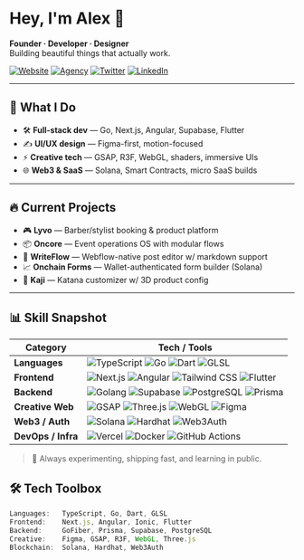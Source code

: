 # Hey, I'm Alex 👋

**Founder · Developer · Designer**  
Building beautiful things that actually work.

[![Website](https://img.shields.io/badge/Website-%23000000?style=for-the-badge&logo=firefox&logoColor=white)](https://alexbvanwyk.co.za)
[![Agency](https://img.shields.io/badge/Acreative-%231a1a1a?style=for-the-badge&logo=vercel&logoColor=white)](https://acreative.co.za)
[![Twitter](https://img.shields.io/badge/Twitter-%231DA1F2?style=for-the-badge&logo=twitter&logoColor=white)](https://twitter.com/alexbvanwyk)
[![LinkedIn](https://img.shields.io/badge/LinkedIn-%230077B5?style=for-the-badge&logo=linkedin&logoColor=white)](https://linkedin.com/in/alexbvanwyk)

---

## 🧠 What I Do

- 🛠 **Full-stack dev** — Go, Next.js, Angular, Supabase, Flutter
- ✍️ **UI/UX design** — Figma-first, motion-focused
- ⚡️ **Creative tech** — GSAP, R3F, WebGL, shaders, immersive UIs
- 🌐 **Web3 & SaaS** — Solana, Smart Contracts, micro SaaS builds

---

## 🔥 Current Projects

- 🎮 **Lyvo** — Barber/stylist booking & product platform  
- 📦 **Oncore** — Event operations OS with modular flows  
- 🧠 **WriteFlow** — Webflow-native post editor w/ markdown support  
- 📈 **Onchain Forms** — Wallet-authenticated form builder (Solana)  
- 🔪 **Kaji** — Katana customizer w/ 3D product config

---

## 📊 Skill Snapshot

| Category         | Tech / Tools                                                                 |
|------------------|-------------------------------------------------------------------------------|
| **Languages**     | ![TypeScript](https://img.shields.io/badge/-TypeScript-3178C6?style=flat-square&logo=typescript&logoColor=white) ![Go](https://img.shields.io/badge/-Go-00ADD8?style=flat-square&logo=go&logoColor=white) ![Dart](https://img.shields.io/badge/-Dart-0175C2?style=flat-square&logo=dart&logoColor=white) ![GLSL](https://img.shields.io/badge/-GLSL-FF0090?style=flat-square&logo=OpenGL&logoColor=white) |
| **Frontend**      | ![Next.js](https://img.shields.io/badge/-Next.js-000?style=flat-square&logo=nextdotjs&logoColor=white) ![Angular](https://img.shields.io/badge/-Angular-DD0031?style=flat-square&logo=angular&logoColor=white) ![Tailwind CSS](https://img.shields.io/badge/-Tailwind-38B2AC?style=flat-square&logo=tailwind-css&logoColor=white) ![Flutter](https://img.shields.io/badge/-Flutter-02569B?style=flat-square&logo=flutter&logoColor=white) |
| **Backend**       | ![Golang](https://img.shields.io/badge/-Golang-00ADD8?style=flat-square&logo=go&logoColor=white) ![Supabase](https://img.shields.io/badge/-Supabase-3ECF8E?style=flat-square&logo=supabase&logoColor=white) ![PostgreSQL](https://img.shields.io/badge/-PostgreSQL-4169E1?style=flat-square&logo=postgresql&logoColor=white) ![Prisma](https://img.shields.io/badge/-Prisma-2D3748?style=flat-square&logo=prisma&logoColor=white) |
| **Creative Web**  | ![GSAP](https://img.shields.io/badge/-GSAP-88CE02?style=flat-square&logo=greensock&logoColor=black) ![Three.js](https://img.shields.io/badge/-Three.js-000000?style=flat-square&logo=three.js&logoColor=white) ![WebGL](https://img.shields.io/badge/-WebGL-990000?style=flat-square&logo=webgl&logoColor=white) ![Figma](https://img.shields.io/badge/-Figma-F24E1E?style=flat-square&logo=figma&logoColor=white) |
| **Web3 / Auth**   | ![Solana](https://img.shields.io/badge/-Solana-3A0CA3?style=flat-square&logo=solana&logoColor=white) ![Hardhat](https://img.shields.io/badge/-Hardhat-FEED00?style=flat-square&logo=ethereum&logoColor=black) ![Web3Auth](https://img.shields.io/badge/-Web3Auth-034AD8?style=flat-square&logo=web3auth&logoColor=white) |
| **DevOps / Infra**| ![Vercel](https://img.shields.io/badge/-Vercel-000?style=flat-square&logo=vercel&logoColor=white) ![Docker](https://img.shields.io/badge/-Docker-2496ED?style=flat-square&logo=docker&logoColor=white) ![GitHub Actions](https://img.shields.io/badge/-GH--Actions-2088FF?style=flat-square&logo=github-actions&logoColor=white) |

> 🧪 Always experimenting, shipping fast, and learning in public.

## 🛠 Tech Toolbox

```ts
Languages:   TypeScript, Go, Dart, GLSL
Frontend:    Next.js, Angular, Ionic, Flutter
Backend:     GoFiber, Prisma, Supabase, PostgreSQL
Creative:    Figma, GSAP, R3F, WebGL, Three.js
Blockchain:  Solana, Hardhat, Web3Auth
